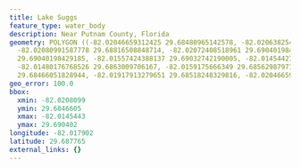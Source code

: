 ```yaml
---
title: Lake Suggs
feature_type: water_body
description: Near Putnam County, Florida
geometry: POLYGON ((-82.02046659312425 29.68480965142578, -82.02063825450057 29.68622640518219,
  -82.02080991587778 29.68816508848714, -82.02072408518961 29.69040198429185, -82.017462519028
  29.69040198429185, -82.01557424388137 29.69032742190005, -82.01454427561991 29.68816508848714,
  -82.01480176768526 29.6863009706167, -82.0159175666349 29.6856298797192, -82.01832082591226
  29.68466051828944, -82.01917913279651 29.68518248329816, -82.02046659312425 29.68480965142578))
geo_error: 100.0
bbox:
  xmin: -82.0208099
  ymin: 29.6846605
  xmax: -82.0145443
  ymax: 29.690402
longitude: -82.017902
latitude: 29.687765
external_links: {}
---
```

